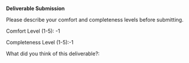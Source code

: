 **Deliverable Submission**

Please describe your comfort and completeness levels before submitting.

Comfort Level (1-5): -1

Completeness Level (1-5):-1

What did you think of this deliverable?:
